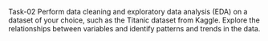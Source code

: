 Task-02
Perform data cleaning and exploratory data analysis (EDA) on a dataset of your choice,
such as the Titanic dataset from Kaggle.
Explore the relationships between variables and identify patterns and trends in the data.
